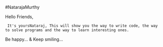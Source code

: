 #NatarajaMurthy

Hello Friends,

     It's yoursNataraj, This will show you the way to write code, the way to solve programs and the way to learn interesting ones.
     
Be happy... & Keep smiling...

